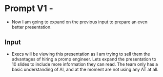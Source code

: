 # Prompt V1 -

- Now I am going to expand on the previous input to prepare an even better presentation.


## Input

- Execs will be viewing this presentation as I am trying to sell them the advantages of hiring a promp engineer. Lets expand the presentation to 10 slides to include more information they can read. The team only has a basic understanding of AI, and at the moment are not using any AT at all.
